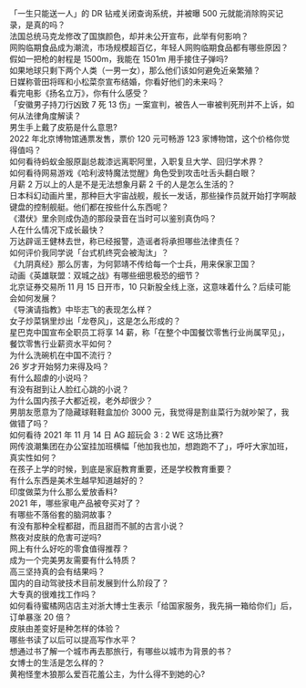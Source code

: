 「一生只能送一人」的 DR 钻戒关闭查询系统，并被曝 500 元就能消除购买记录，是真的吗？  
法国总统马克龙修改了国旗颜色，却并未公开宣布，此举有何影响？  
网购临期食品成为潮流，市场规模超百亿，年轻人网购临期食品都有哪些原因？  
假如一把枪的射程是 1500m，我能在 1501m 用手接住子弹吗?  
如果地球只剩下两个人类（一男一女），那么他们该如何避免近亲繁殖？  
日媒称菅田将晖和小松菜奈宣布结婚，你看好他们的未来吗？  
看完电影《扬名立万》，你有什么感受？  
「安徽男子持刀行凶致 7 死 13 伤」一案宣判，被告人一审被判死刑并不上诉，如何从法律角度解读？  
男生手上戴了皮筋是什么意思?  
2022 年北京博物馆通票发售，票价 120 元可畅游 123 家博物馆，这个价格你觉得值吗？  
如何看待蚂蚁金服原副总裁漆远离职阿里，入职复旦大学、回归学术界？  
如何看待网易游戏《哈利波特魔法觉醒》角色受到攻击吐舌头翻白眼？  
月薪 2 万以上的人是不是无法想象月薪 2 千的人是怎么生活的？  
日本科幻动画片里，那种巨大宇宙战舰，舰长一发话，那些操作员就开始打字啊敲键盘的控制舰艇。他们都在按些什么东西呢？  
《潜伏》里余则成伪造的那段录音在当时可以鉴别真伪吗？  
人在什么情况下成长最快？  
万达辟谣王健林去世，称已经报警，造谣者将承担哪些法律责任？  
如何评价我同学说「台式机终究会被淘汰」？  
《九阴真经》那么厉害，为何郭靖不传给每一个士兵，用来保家卫国？  
动画《英雄联盟：双城之战》有哪些细思极恐的细节？  
北京证券交易所 11 月 15 日开市，10 只新股全线上涨，这意味着什么？后续可能会如何发展？  
《导演请指教》中毕志飞的表现怎么样？  
女子炒菜锅里炒出「龙卷风」，这是怎么形成的？  
星巴克中国宣布全职员工将享 14 薪，称「在整个中国餐饮零售行业尚属罕见」，餐饮零售行业薪资水平如何？  
为什么洗碗机在中国不流行？  
26 岁才开始努力来得及吗？  
有什么超虐的小说吗？  
有没有甜到让人脸红心跳的小说？  
为什么国内孩子大都近视，老外却很少？  
男朋友愿意为了隐藏球鞋鞋盒加价 3000 元，我觉得是割韭菜行为就吵架了，我做错了吗？  
如何看待 2021 年 11 月 14 日 AG 超玩会 3 : 2 WE 这场比赛?  
网传浪潮集团在办公室挂加班横幅「他加我也加，想跑跑不了」，呼吁大家加班，真实性如何？  
在孩子上学的时候，到底是家庭教育重要，还是学校教育重要？  
有什么东西是美术生越早知道越好的？  
印度做菜为什么那么爱放香料?  
2021 年，哪些家电产品被夸买对了？  
有哪些不落俗套的脑洞故事？  
有没有那种全程都甜，而且甜而不腻的古言小说？  
熬夜对皮肤的危害可逆吗?  
网上有什么好吃的零食值得推荐？  
成为一个完美男友需要有什么特质？  
高三坚持真的会有结果吗？  
国内的自动驾驶技术目前发展到什么阶段了？  
大专真的很难找工作吗？  
如何看待蜜橘网店店主对浙大博士生表示「给国家服务，我先捐一箱给你们」后，订单暴涨 20 倍？  
皮肤由差变好是种怎样的体验？  
哪些书读了以后可以提高写作水平？  
想通过书了解一个城市再去那旅行，有哪些以城市为背景的书？  
女博士的生活是怎么样的？  
黄袍怪奎木狼那么爱百花羞公主，为什么得不到她的心?  
